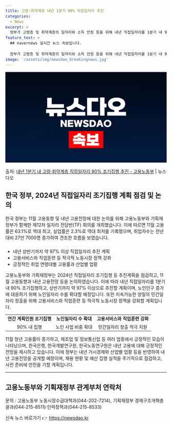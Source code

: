 ```yaml
---
title: 고령·취약계층 내년 1분기 90% 직접일자리 추진
categories:
  - News
excerpt: >
  정부가 고령층 및 취약계층의 일자리와 소득 안정 등을 위해 내년 직접일자리를 1분기 내 90% 조기집행하고,…
feature_text: >
  ## navernews 실시간 뉴스 속보입니다.

  정부가 고령층 및 취약계층의 일자리와 소득 안정 등을 위해 내년 직접일자리를 1분기 내 90% 조기집행하고,…
image: '/assets/img/newsdao_breakingnews.jpg'
---
```


![뉴스다오 속보](/assets/img/newsdao_breakingnews.jpg)

<p>출처: <a href="https://newsdao.kr/2794" rel="dofollow">내년 1분기 내 고령·취약계층 직접일자리 90% 조기집행 추진 - 고용노동부</a> | 뉴스다오</p>

<h2 data-ke-size="size26">한국 정부, 2024년 직접일자리 조기집행 계획 점검 및 논의</h2>
<p data-ke-size="size16">한국 정부는 11월 고용동향 및 내년 고용전망에 대한 논의를 위해 고용노동부와 기획재정부가 함께한 제12차 일자리 전담반(TF) 회의를 개최했습니다. 이에 따르면 11월 고용률은 63.1%로 역대 최고, 실업률은 2.3%로 역대 최저를 기록했으며, 취업자수는 전년대비 27만 7000명 증가하여 견조한 흐름을 보였습니다.</p>

<h3></h3>
<ul>
  <li>내년 상반기까지 약 97% 이상 직접일자리 추진 계획</li>
  <li>고용서비스와 직업훈련 등 적극적 노동시장 정책 강화</li>
  <li>긍정적인 취업 연령대별 고용률과 산업별 업황</li>
</ul>
<p data-ke-size="size16">고용노동부와 기획재정부는 2024년 직접일자리 조기집행 등 추진계획을 점검하고, 11월 고용동향과 내년 고용전망 등을 논의하였습니다. 이에 따라 내년 직접일자리를 1분기 내 90% 조기집행하고, 상반기까지 약 97% 이상으로 추진할 계획이며, 노인인구 증가에 대응하기 위해 노인일자리 수를 확대할 예정입니다. 또한 지속가능한 양질의 민간일자리 창출을 위해 고용서비스와 직업훈련 등 적극적 노동시장 정책을 강화할 계획입니다.</p>

<table>
  <tr>
    <td style="text-align: center; height: 17px;"><b>연간 계획인원 조기집행</b></td>
    <td style="text-align: center; height: 17px;"><b>노인일자리 수 확대</b></td>
    <td style="text-align: center; height: 17px;"><b>고용서비스와 직업훈련 강화</b></td>
  </tr>
  <tr>
    <td style="text-align: center; height: 17px;">90% 내 집행</td>
    <td style="text-align: center; height: 17px;">노인 사업 비중 확대</td>
    <td style="text-align: center; height: 17px;">민간일자리 창출 적극 지원</td>
  </tr>
</table>

<p data-ke-size="size16">11월 청년 고용률이 증가하고, 제조업 및 정보통신업 등 여러 업종에서 긍정적인 모습이 나타났으며, 한국은행, 한국개발연구원, 한국노동연구원은 내년 고용에 대해 긍정적인 전망을 제시하고 있습니다. 이에 정부는 내년 거시경제와 산업별 업황 등을 반영하여 내년 고용전망을 공개할 예정이며, 채용 현황 및 예산 집행 실적을 주기적으로 점검하고, 사전 준비에 만전을 기할 계획입니다.</p>

<hr>

<h2 data-ke-size="size26">고용노동부와 기획재정부 관계부처 연락처</h2>
<p data-ke-size="size16">문의 : 고용노동부 노동시장수급대책과(044-202-7214), 기획재정부 경제구조개혁총괄과(044-215-8511)·인력정책과(044-215-8533)</p>

<p data-ke-size="size16"></p> 

신속 뉴스 바로가기 👉 <a href="https://newsdao.kr" rel="dofollow">https://newsdao.kr</a>


